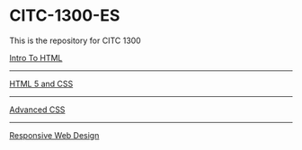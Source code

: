 # CITC-1300-ES
This is the repository for CITC 1300

<a href = "intro/index.html">Intro To HTML</a>
<hr>
<a href = "csshtml/index.html">HTML 5 and CSS</a>
<hr>
<a href = "css/index.html">Advanced CSS</a>
<hr>
<a href = "proj4/index.html">Responsive Web Design</a>